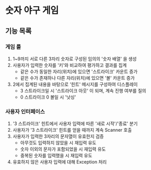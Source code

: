 # 숫자 야구 게임
## 기능 목록 
### 게임 룰
1. 1~9까지 서로 다른 3자리 숫자로 구성된 임의의 '숫자 배열' 을 생성
2. 사용자가 입력한 숫자를 '키'와 비교하여 평가하고 결과를 집계
    * 같은 수가 동일한 자리(위치)에 있으면 '스트라이크' 카운트 증가
    * 같은 수가 존재하나 다른 자리(위치)에 있으면 '볼' 카운트 증가
3. 2에서 집계된 내용을 바탕으로 '힌트' 메시지를 구성하여 디스플레이  
    * 3 스트라이크일 시  '스트라이크 아웃' 이 되며, 계속 진행 여부를 질의
    * 0 스트라이크 0 볼일 시 '낫싱'
 
### 사용자 인터페이스
1. '3 스트라이크' 힌트에서 사용자 입력에 따른 '새로 시작'/'종료' 분기
2. 사용자가 '3 스트라이크' 힌트를 얻을 때까지 계속 Scanner 호출
3. 사용자가 입력한 3자리의 문자열이 유효한지 검증  
    * 아무것도 입력하지 않았을 시 재입력 유도
    * 숫자 이외의 문자가 포함되었을 시 재입력 유도
    * 중복된 숫자를 입력했을 시 재입력 유도
4. 유효하지 않은 사용자 입력에 대해 Exception 처리